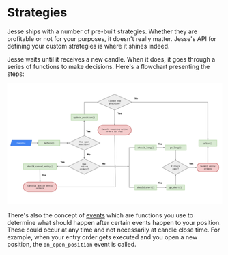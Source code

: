 # Strategies

Jesse ships with a number of pre-built strategies. Whether they are profitable or not for your purposes, it doesn't really matter. Jesse's API for defining your custom strategies is where it shines indeed.

Jesse waits until it receives a new candle. When it does, it goes through a series of functions to make decisions. Here's a flowchart presenting the steps:

![symbols](../../docs/imgs/jesse-strategy-flowchart.svg)

There's also the concept of [events](./events.html) which are functions you use to determine what should happen after certain events happen to your position. These could occur at any time and not necessarily at candle close time. For example, when your entry order gets executed and you open a new position, the `on_open_position` event is called.
